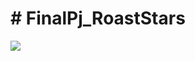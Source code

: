 <h1> # FinalPj_RoastStars </h1>

<img src="https://user-images.githubusercontent.com/68089565/102735248-427afd80-4385-11eb-9588-76017e6085f6.png">
